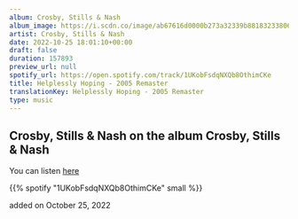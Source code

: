 ```yaml
---
album: Crosby, Stills & Nash
album_image: https://i.scdn.co/image/ab67616d0000b273a32339b8818323380682a889
artist: Crosby, Stills & Nash
date: 2022-10-25 18:01:10+00:00
draft: false
duration: 157893
preview_url: null
spotify_url: https://open.spotify.com/track/1UKobFsdqNXQb8OthimCKe
title: Helplessly Hoping - 2005 Remaster
translationKey: Helplessly Hoping - 2005 Remaster
type: music
---
```


## Crosby, Stills & Nash on the album Crosby, Stills & Nash

You can listen [here](https://open.spotify.com/track/1UKobFsdqNXQb8OthimCKe)

{{% spotify "1UKobFsdqNXQb8OthimCKe" small %}}

added on October 25, 2022